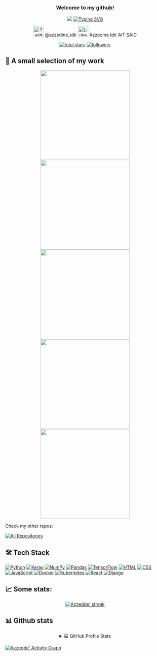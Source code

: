 <h3 align="center">
  Welcome to my github!
</h3>

<p align="center">
<img src="https://jeremyjanin.com/voir-comment-photographier-aurores-boreales-finlande/images/northernlights_dome.gif">
<a href="https://git.io/typing-svg"><img src="https://readme-typing-svg.herokuapp.com?font=Fira+Code&pause=1000&width=435&lines=Final+Year+Computer+Science+Student;Fascinated+by+AI+and+polar+lights+!;I+believe+that+sky+is+not+the+limit+!" alt="Typing SVG" /></a>
</p>

<!-- Social icons section -->
<p align="center">
  <a href="https://twitter.com/azzedine_idir"><img width="32px"  alt="Twitter" title="Twitter" src="https://vectorseek.com/wp-content/uploads/2023/07/Twitter-X-New-Logo-Vector-2.png"></a>
  @azzedine_idir
  <a href="https://www.linkedin.com/in/azzedine-idir-aitsaid-7bab84229/"><img width="32px" alt="Linkedin" title="Linkedin" src="https://upload.wikimedia.org/wikipedia/commons/thumb/c/ca/LinkedIn_logo_initials.png/800px-LinkedIn_logo_initials.png"/></a>
  Azzedine Idir AIT SAID
</p>

<p align="center">
  <a href="https://github.com/Azzedde?tab=repositories&sort=stargazers">
    <img alt="total stars" title="Total stars on GitHub" src="https://custom-icon-badges.herokuapp.com/badge/dynamic/json?logo=star&color=55960c&labelColor=488207&label=Stars&style=for-the-badge&query=%24.stars&url=https://api.github-star-counter.workers.dev/user/Azzedde"/></a>
  <a href="https://github.com/Azzedde?tab=followers">
    <img alt="followers" title="Follow me on Github" src="https://custom-icon-badges.herokuapp.com/github/followers/Azzedde?color=236ad3&labelColor=1155ba&style=for-the-badge&logo=person-add&label=Follow&logoColor=white"/></a>
</p>


## 📘 A small selection of my work

<!-- Repo info cards - https://github.com/anuraghazra/github-readme-stats -->
<!-- Small repo cards (fork) - https://github.com/DenverCoder1/github-readme-stats -->
<p align="center">
  <a href="https://github.com/Azzedde/My-Workshops"><img width="282" src="https://denvercoder1-github-readme-stats.vercel.app/api/pin/?username=Azzedde&repo=My-Workshops&theme=react&bg_color=1F222E&title_color=F85D7F&icon_color=F8D866&hide_border=true&show_icons=false" alt=""></a>
  <a href="https://github.com/Azzedde/paper_to_podcast"><img width="282" src="https://denvercoder1-github-readme-stats.vercel.app/api/pin/?username=Azzedde&repo=paper_to_podcast&theme=react&bg_color=1F222E&title_color=F85D7F&icon_color=F8D866&hide_border=true&show_icons=false" alt=""></a>
  <a href="https://github.com/Azzedde/AIrticle_writer"><img width="282" src="https://denvercoder1-github-readme-stats.vercel.app/api/pin/?username=Azzedde&repo=AIrticle_writer&theme=react&bg_color=1F222E&title_color=F85D7F&icon_color=F8D866&hide_border=true&show_icons=false" alt=""></a>
  <a href="https://github.com/Azzedde/story_videos_generator"><img width="282" src="https://denvercoder1-github-readme-stats.vercel.app/api/pin/?username=Azzedde&repo=story_videos_generator&theme=react&bg_color=1F222E&title_color=F85D7F&icon_color=F8D866&hide_border=true&show_icons=false" alt=""></a>
  <a href="https://github.com/Azzedde/LLM_Story_Game"><img width="282" src="https://denvercoder1-github-readme-stats.vercel.app/api/pin/?username=Azzedde&repo=LLM_Story_Game&theme=react&bg_color=1F222E&title_color=F85D7F&icon_color=F8D866&hide_border=true&show_icons=false" alt=""></a>
  
</p>
Check my other repos: <p align="left">
  <a href="https://github.com/Azzedde?tab=repositories"><img alt="All Repositories" title="All Repositories" src="https://custom-icon-badges.herokuapp.com/badge/-All%20Repos-2962FF?style=for-the-badge&logoColor=white&logo=repo"/></a>
</p>

## 🛠️ Tech Stack

<p>
<a href="https://github.com/search?q=user%3AAzzedde+language%3Apython"><img alt="Python" src="https://img.shields.io/badge/Python-14354C.svg?logo=python&logoColor=white"></a>
    <a href="#"><img alt="Keras" src="https://img.shields.io/badge/Keras-D00000.svg?logo=Keras&logoColor=white"></a>
    <a href="#"><img alt="NumPy" src="https://img.shields.io/badge/Numpy-013243.svg?logo=numpy&logoColor=white"></a>
    <a href="#"><img alt="Pandas" src="https://img.shields.io/badge/Pandas-150458.svg?logo=pandas&logoColor=white"></a>
    <a href="#"><img alt="TensorFlow" src="https://img.shields.io/badge/TensorFlow-FF6F00.svg?logo=TensorFlow&logoColor=white"></a>
    <a href="https://github.com/search?q=user%3AAzzedde+language%3Ahtml"><img alt="HTML" src="https://img.shields.io/badge/HTML-E34F26.svg?logo=html5&logoColor=white"></a>
    <a href="https://github.com/search?q=user%3AAzzedde+language%3Acss"><img alt="CSS" src="https://img.shields.io/badge/CSS-1572B6.svg?logo=css3&logoColor=white"></a>
    <a href="https://github.com/search?q=user%3AAzzedde+language%3Ajavascript"><img alt="JavaScript" src="https://img.shields.io/badge/JavaScript-F7DF1E.svg?logo=javascript&logoColor=black"></a>
       <a href="#"><img alt="Docker" src="https://img.shields.io/badge/Docker-d1110B.svg?logo=docker&logoColor=white"></a>
    <a href="#"><img alt="Kubernetes" src="https://img.shields.io/badge/Kubernetes-ac66FD.svg?logo=kubernetes&logoColor=white"></a>
<a href="https://github.com/search?q=user%3AAzzedde+language%3Areact""><img alt="React" src="https://img.shields.io/badge/React-20232a.svg?logo=react&logoColor=%2361DAFB"></a>
<a href="https://github.com/search?q=user%3AAzzedde+language%3Adjango""><img alt="Django" src="https://img.shields.io/badge/Django-092E20?logo=django&logoColor=white"></a>

</p>


## 📈 Some stats:


<p align="center">
  <a href="https://github.com/Azzedde/github-readme-streak-stats">
    <img title="🔥 Get streak stats for your profile at git.io/streak-stats" alt="Azzedde' streak" src="https://github-readme-streak-stats.herokuapp.com/?user=Azzedde&theme=monokai-metallian&hide_border=true"/>
  </a>

</p>

## 📊 Github stats

<details align="center"> 
  <summary>💻 GitHub Profile Stats</summary>
  <br/>
    <a href="https://github.com/anuraghazra/github-readme-stats"><img alt="Azzedde's Github Stats" src="https://denvercoder1-github-readme-stats.vercel.app/api/?username=Azzedde&show_icons=true&count_private=true&theme=react&hide_border=true&bg_color=1F222E&title_color=F85D7F&icon_color=F8D866" height="192px"/></a>
  <a href="https://github.com/anuraghazra/github-readme-stats"><img alt="Azzedde's Top Languages" src="https://github-readme-stats.vercel.app/api/top-langs/?username=Azzedde&langs_count=8&layout=compact&theme=react&hide_border=true&bg_color=1F222E&title_color=F85D7F&icon_color=F8D866&hide=Jupyter%20Notebook" height="192px"/></a>
 
  
</details>

<a href="https://github.com/anuraghazra/github-readme-activity-graph"><img alt="Azzedde' Activity Graph" src="https://denvercoder1-activity-graph.herokuapp.com/graph/?username=Azzedde&bg_color=1F222E&color=F8D866&line=F85D7F&point=FFFFFF&hide_border=true" /></a>
